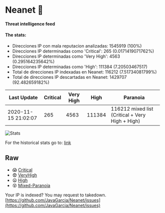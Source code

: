 # Neanet :hocho:
#### Threat intelligence feed
#### The stats:

- Direcciones IP con mala reputacion analizadas: 1545919 (100%)
- Direcciones IP determinadas como 'Critical':  265 (0.0171419071762%)
- Direcciones IP determinadas como 'Very High':  4563 (0.295164235642%)
- Direcciones IP determinadas como 'High':  111384 (7.20503467517)
- Total de direcciones IP indexadas en Neanet:  116212 (7.51734081799%)
- Total de direcciones IP descartadas en Neanet:  1429707 (92.482659182%)

| Last Update | Critical | Very High | High | Paranoia |
| --- | --- | --- | --- | --- |
| 2020-11-15 21:02:07 | 265 | 4563 | 111384 | 116212 mixed list (Critical + Very High + High)|

![Stats](https://docs.google.com/spreadsheets/d/e/2PACX-1vSnaNMIXVabIpDJjufMlzH7poXnshF3mgd8Is1g9ytUEzVsP5my4Trn8f-xkoLLQ38xpL3HtmUexLo6/pubchart?oid=501124687&format=image)

For the historical stats go to: [link](/stats.csv)
## Raw
- :scream: [Critical](https://raw.githubusercontent.com/JavaGarcia/Neanet/master/blacklists/neanet_critical.txt)
- :fearful: [VeryHigh](https://raw.githubusercontent.com/JavaGarcia/Neanet/master/blacklists/neanet_veryHigh.txtt)
- :frowning: [High](https://raw.githubusercontent.com/JavaGarcia/Neanet/master/blacklists/neanet_high.txt)
- :dizzy_face: [Mixed-Paranoia](https://raw.githubusercontent.com/JavaGarcia/Neanet/master/blacklists/neanet_all.txt)


Your IP is indexed? You may request to takedown. [https://github.com/JavaGarcia/Neanet/issues](https://github.com/JavaGarcia/Neanet/issues)

























































































































































































































































































































































































































































































































































































































































































































































































































































































































































































































































































































































































































































































































































































































































































































































































































































































































































































































































































































































































































































































































































































































































